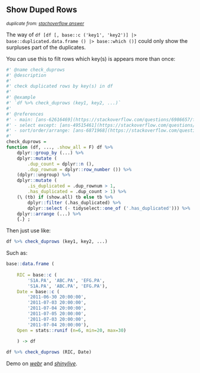
## Show Duped Rows

<sup>*duplicate from: [stachoverflow answer](https://stackoverflow.com/questions/6986657/find-duplicated-rows-based-on-2-columns-in-data-frame-in-r/78303407#78303407)*</sup>

The way of `df [df [, base::c ('key1', 'key2')] |> base::duplicated.data.frame () |> base::which ()]` could only show the surpluses part of the duplicates.

You can use this to filt rows which key(s) is appears more than once: 

~~~ r
#' @name check_duprows
#' @description 
#' 
#' check duplicated rows by key(s) in df
#' 
#' @example 
#' `df %>% check_duprows (key1, key2, ...)`
#' 
#' @references 
#' - main: [ans-62616469](https://stackoverflow.com/questions/6986657/find-duplicated-rows-based-on-2-columns-in-data-frame-in-r/62616469#62616469)
#' - select except: [ans-49515461](https://stackoverflow.com/questions/49515311/dplyr-select-all-variables-except-for-those-contained-in-vector/49515461#49515461)
#' - sort/order/arrange: [ans-6871968](https://stackoverflow.com/questions/1296646/sort-order-data-frame-rows-by-multiple-columns/6871968#6871968)
#' 
check_duprows = 
function (df, ..., .show_all = F) df %>% 
	dplyr::group_by (...) %>% 
	dplyr::mutate (
		.dup_count = dplyr::n (), 
		.dup_rownum = dplyr::row_number ()) %>% 
	(dplyr::ungroup) %>% 
	dplyr::mutate (
		.is_duplicated = .dup_rownum > 1, 
		.has_duplicated = .dup_count > 1) %>% 
	(\ (tb) if (show.all) tb else tb %>% 
		dplyr::filter (.has_duplicated) %>% 
		dplyr::select (- tidyselect::one_of ('.has_duplicated'))) %>% 
	dplyr::arrange (...) %>% 
	{.} ;
~~~

Then just use like: 

~~~ r
df %>% check_duprows (key1, key2, ...)
~~~

Such as: 

~~~ r
base::data.frame (
	
	RIC = base::c (
		'S1A.PA', 'ABC.PA', 'EFG.PA', 
		'S1A.PA', 'ABC.PA', 'EFG.PA'), 
	Date = base::c (
		'2011-06-30 20:00:00', 
		'2011-07-03 20:00:00', 
		'2011-07-04 20:00:00', 
		'2011-07-05 20:00:00', 
		'2011-07-03 20:00:00', 
		'2011-07-04 20:00:00'), 
	Open = stats::runif (n=6, min=20, max=30)
	
	) -> df

df %>% check_duprows (RIC, Date)
~~~

Demo on *[webr](https://webr.r-wasm.org/latest)* and *[shinylive](https://shinylive.io/r/editor/#code=NobwRAdghgtgpmAXGAxgCzig1gWgCYCuADgE4D2A7gM4B0ASmADSpkQAuc7SYANgJYAjElBIBPAAQAKGFADmJPmzYkAlAB0IGgMQBycQAFo8cekxYA+oVKUq2vfrxwqKBUTZ9W4u14i6TGbHErfhQoDjxxcmpxAQksOFFJKhVxPggggDNvb304AA9YIh44Hz8AAzwM8QBSAD5q-zNLYiiqKXjRAEZGcQ6AJh6aIZUy7N97EjgMuEmIFCdSvRxxGTTEcWAoCCocADY+3c7dgBZdgE4AXUk0JSIqRAB6B6o2KGwyADcZjJ5KGhQyDAHgBHAhOdysKgPc4ADl2uwArAB2B4ZNJ4fDEEJhOAY1o4ARQKi4nCsHB9HAAngEGDbHBpfBhKA4DLCeD0iA4EjQg5HU5nLT7Q4nc7qcbiZbE4ooNjifLzNzrTZ045nBGdBGnTpXG5sO6PZ6vd5fEg-P4AoGg8EebYPVXqhEAZk6nQeeCKohIOClmDYOCgPB4OA+Ij4UAExR28rgbhZZC9bDQZGJlNYrzSJIZXxl8btao1Wq09oLhzFfkl8bYD3jjm5ImEEFkcCVWx2uxhSM6Z3bOtu9yeLzeWE+31+FH+gJBYJeNqhnT63ZFz0rpJItcZrxZbLgXJsBNEOBgBB47iKO6pNNt7c73Zhgo7XfbZb0GlM2Ga1miAF4fBkCHMIXSSRKkGIYeioJNxwDHhxB-AAxFJKhqeofDUNh3R4T1EEQeQyGIcxYikIYaBSOoGg0NCMKwxAj1eDgpAotg0JoKxzABf9ZR-KiSGwoCVB6RjmNYqIIBpWCgg9HjECicxRJgAQZikFRSJQxjgMk7D-1w4gVPIzR0I0miCDokpJEEtgaD4KgP2xcJxJY-CRLE2pxG6VCmIstAiRsvhQjsn8HKINi8PYcQXM6XT3LMtQpDYAQUj4KokkgmhoJSOK5R4YlxAysj3Mowy0RPRTJBoLzrOCXycTwSLzO47CfRlKRlncPBREathsNYOBzDIJKdDK7zKr83EdGU2r9PqxB6y2JsiOGZC9LQkAaAAX3EABuCjNHFAAROAYDIbbCWJbC8CZGhWVgUzBP0ugAEkAGFxJO5tEBQBj9LQnQAGVOgAQRoAAFf6dB6HR-oAIUe4HQfBgBROCAHFYbB-K2F+gHUfBqGYZBtGdERlH8f49zdpxF6iTej6zK+jG+gABhdHAGd2HBHQZ8RGcQBmGZ5hm0fMnRGeZhmkRZx0ub53n+cFunhaZzoWfFhnjil-nZYE+WRaVsWWYRdWZd5uW0O+nXlYlw3pYFrXTfpxWLdVq3ZdJxiAHkiE4cTBzYe5pP-RKpAgL9dh6GA0i-Rmw6gPIvw5sVTf0lIcBcyptqQvK3wsKxWikB7Hp6cmOBUMBVouIA)*.

